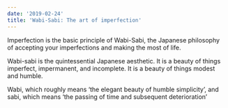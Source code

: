 ```yaml
---
date: '2019-02-24'
title: 'Wabi-Sabi: The art of imperfection'
---
```

Imperfection is the basic principle of Wabi-Sabi, the Japanese philosophy of accepting your imperfections and making the most of life.

Wabi-sabi is the quintessential Japanese aesthetic. It is a beauty of things imperfect, impermanent, and incomplete. It is a beauty of things modest and humble.

Wabi, which roughly means ‘the elegant beauty of humble simplicity’, and sabi, which means ‘the passing of time and subsequent deterioration’
